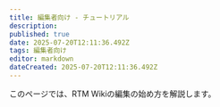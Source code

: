 ```yaml
---
title: 編集者向け - チュートリアル
description: 
published: true
date: 2025-07-20T12:11:36.492Z
tags: 編集者向け
editor: markdown
dateCreated: 2025-07-20T12:11:36.492Z
---
```


このページでは、RTM Wikiの編集の始め方を解説します。

